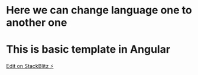 # Here we can change language one to another one 
# This is basic template in Angular 

[Edit on StackBlitz ⚡️](https://stackblitz.com/edit/github-wrqhsd-la7ds3)
